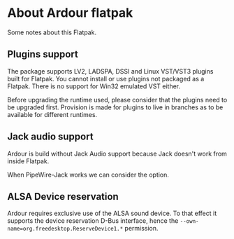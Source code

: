 About Ardour flatpak
====================

Some notes about this Flatpak.

Plugins support
---------------

The package supports LV2, LADSPA, DSSI and Linux VST/VST3 plugins
built for Flatpak. You cannot install or use plugins not packaged as a
Flatpak. There is no support for Win32 emulated VST either.

Before upgrading the runtime used, please consider that the plugins
need to be upgraded first. Provision is made for plugins to live in
branches as to be available for different runtimes.

Jack audio support
------------------

Ardour is build without Jack Audio support because Jack doesn't work
from inside Flatpak.

When PipeWire-Jack works we can consider the option.

ALSA Device reservation
-----------------------

Ardour requires exclusive use of the ALSA sound device. To that effect
it supports the device reservation D-Bus interface, hence the
`--own-name=org.freedesktop.ReserveDevice1.*` permission.
